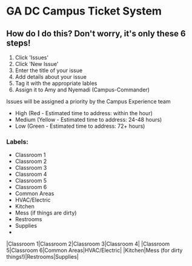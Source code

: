 # GA DC Campus Ticket System

## How do I do this? Don't worry, it's only these 6 steps!

1. Click 'Issues'
2. Click 'New Issue'
3. Enter the title of your issue
4. Add details about your issue
5. Tag it with the appropriate lables
6. Assign it to Amy and Nyemadi (Campus-Commander)

Issues will be assigned a priority by the Campus Experience team
* High (Red - Estimated time to address: within the hour)
* Medium (Yellow - Estimated time to address: 24-48 hours)
* Low (Green - Estimated time to address: 72+ hours)

### Labels:
* Classroom 1
* Classroom 2
* Classroom 3
* Classroom 4
* Classroom 5
* Classroom 6
* Common Areas
* HVAC/Electric
* Kitchen
* Mess (if things are dirty)
* Restrooms
* Supplies
* 

|Classroom 1|Classroom 2|Classroom 3|Classroom 4|
|Classroom 5|Classroom 6|Common Areas|HVAC/Electric|
|Kitchen|Mess (for dirty things!)|Restrooms|Supplies|
